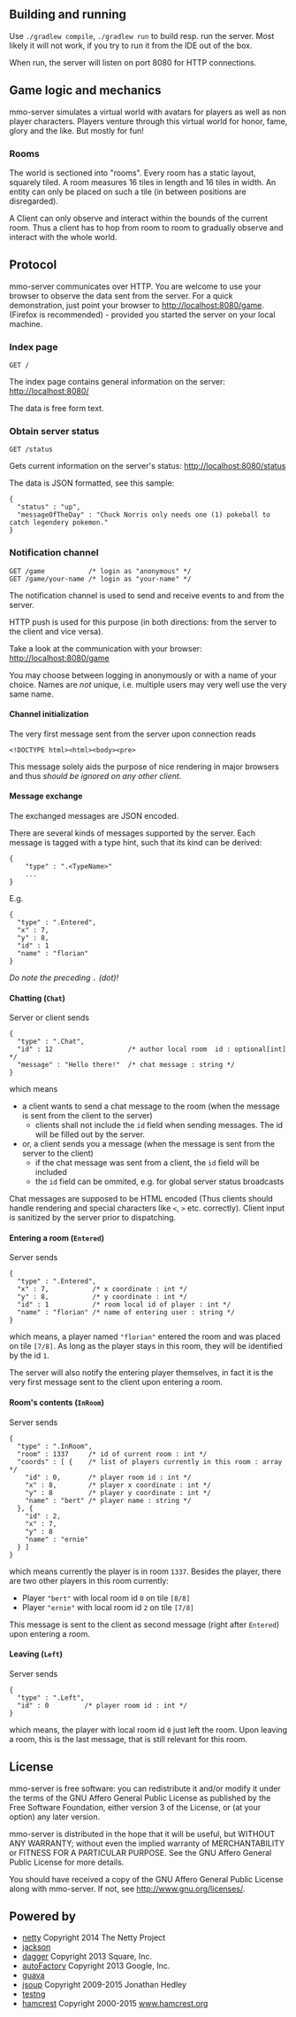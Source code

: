## Building and running

Use `./gradlew compile`, `./gradlew run` to build resp. run the server.
Most likely it will not work, if you try to run it from the IDE out of the box.

When run, the server will listen on port 8080 for HTTP connections.

## Game logic and mechanics

mmo-server simulates a virtual world with avatars for players as well as non 
player characters. Players venture through this virtual world for honor, 
fame, glory and the like. But mostly for fun!

### Rooms

The world is sectioned into "rooms". Every room has a static layout, squarely
tiled. A room measures 16 tiles in length and 16 tiles in width. An entity 
can only be placed on such a tile (in between positions are disregarded).

A Client can only observe and interact within the bounds of the current room.
Thus a client has to hop from room to room to gradually observe and interact 
with the whole world.

## Protocol

mmo-server communicates over HTTP. You are welcome to use your browser to 
observe the data sent from the server. For a quick demonstration, just point 
your browser to [http://localhost:8080/game](http://localhost:8080/game). 
(Firefox is recommended) - provided you started the server on your local 
machine.

### Index page

```
GET /
```

The index page contains general information on the server: 
[http://localhost:8080/](http://localhost:8080/)

The data is free form text.

### Obtain server status

```
GET /status
```

Gets current information on the server's status: 
[http://localhost:8080/status](http://localhost:8080/status)

The data is JSON formatted, see this sample:

```
{
  "status" : "up",
  "messageOfTheDay" : "Chuck Norris only needs one (1) pokeball to catch legendery pokemon."
}
```

### Notification channel

```
GET /game           /* login as "anonymous" */
GET /game/your-name /* login as "your-name" */
```

The notification channel is used to send and receive events to and from the 
server. 

HTTP push is used for this purpose (in both directions: from the server to 
the client and vice versa).

Take a look at the communication with your browser: 
[http://localhost:8080/game](http://localhost:8080/game)

You may choose between logging in anonymously or with a name of your choice. 
Names are _not_ unique, i.e. multiple users may very well use the very same 
name.

#### Channel initialization

The very first message sent from the server upon connection reads

```
<!DOCTYPE html><html><body><pre>
```

This message solely aids the purpose of nice rendering in major browsers and
thus _should be ignored on any other client_.

#### Message exchange

The exchanged messages are JSON encoded.

There are several kinds of messages supported by the server. Each message is 
tagged with a type hint, such that its kind can be derived:

```
{
    "type" : ".<TypeName>"
    ...
}
```

E.g.

```
{
  "type" : ".Entered",
  "x" : 7,
  "y" : 8,
  "id" : 1
  "name" : "florian"
}
```

_Do note the preceding `.` (dot)!_

#### Chatting (`Chat`)

Server or client sends

```
{
  "type" : ".Chat",
  "id" : 12                   /* author local room  id : optional[int] */
  "message" : "Hello there!"  /* chat message : string */
}
```

which means

* a client wants to send a chat message to the room (when the message is sent
  from the client to the server)
  * clients shall not include the `id` field when sending messages. The id 
    will be filled out by the server.
* or, a client sends you a message (when the message is sent from the server 
  to the client)
  * if the chat message was sent from a client, the `id` field will be included
  * the `id` field can be ommited, e.g. for global server status broadcasts

Chat messages are supposed to be HTML encoded (Thus clients should handle
rendering and special characters like `<`, `>` etc. correctly). Client
input is sanitized by the server prior to dispatching.

#### Entering a room (`Entered`)

Server sends

```
{
  "type" : ".Entered",
  "x" : 7,           /* x coordinate : int */
  "y" : 8,           /* y coordinate : int */
  "id" : 1           /* room local id of player : int */ 
  "name" : "florian" /* name of entering user : string */
}
```

which means, a player named `"florian"` entered the room and was placed on tile 
`[7/8]`. As long as the player stays in this room, they will be identified by 
the id  `1`.
 
The server will also notify the entering player themselves, in fact it is the
very first message sent to the client upon entering a room.

#### Room's contents (`InRoom`)

Server sends
```
{
  "type" : ".InRoom",
  "room" : 1337     /* id of current room : int */
  "coords" : [ {    /* list of players currently in this room : array */
    "id" : 0,       /* player room id : int */
    "x" : 8,        /* player x coordinate : int */
    "y" : 8         /* player y coordinate : int */
    "name" : "bert" /* player name : string */
  }, {
    "id" : 2,
    "x" : 7,
    "y" : 8
    "name" : "ernie"
  } ]
}
```

which means currently the player is in room `1337`. Besides the player, there 
are two other players in this room currently:

* Player `"bert"` with local room id `0` on tile `[8/8]`
* Player `"ernie"` with local room id `2` on tile `[7/8]`

This message is sent to the client as second message (right after `Entered`) 
upon entering a room.

#### Leaving (`Left`)

Server sends

```
{
  "type" : ".Left",
  "id" : 0         /* player room id : int */
}
```

which means, the player with local room id `0` just left the room. Upon 
leaving a room, this is the last message, that is still relevant for this room.

## License

mmo-server is free software: you can redistribute it and/or modify
it under the terms of the GNU Affero General Public License as
published by the Free Software Foundation, either version 3 of the 
License, or (at your option) any later version.

mmo-server is distributed in the hope that it will be useful,
but WITHOUT ANY WARRANTY; without even the implied warranty of
MERCHANTABILITY or FITNESS FOR A PARTICULAR PURPOSE.  See the
GNU Affero General Public License for more details.

You should have received a copy of the GNU Affero General Public
License along with mmo-server.  If not, see 
[<http://www.gnu.org/licenses/>](http://www.gnu.org/licenses/).

## Powered by

* [netty](http://netty.io/) Copyright 2014 The Netty Project
* [jackson](http://wiki.fasterxml.com/JacksonHome)
* [dagger](http://square.github.io/dagger/) Copyright 2013 Square, Inc.
* [autoFactory](https://github.com/google/auto/tree/master/factory)
  Copyright 2013 Google, Inc.
* [guava](https://github.com/google/guava)
* [jsoup](http://jsoup.org/) Copyright 2009-2015 Jonathan Hedley
* [testng](http://testng.org/)
* [hamcrest](http://hamcrest.org/JavaHamcrest/) 
  Copyright 2000-2015 www.hamcrest.org
